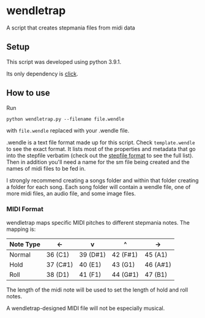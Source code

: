 # wendletrap
A script that creates stepmania files from midi data

## Setup
This script was developed using python 3.9.1.

Its only dependency is [click](https://click.palletsprojects.com/en/8.0.x/quickstart/).

## How to use
Run
```
python wendletrap.py --filename file.wendle
```
with `file.wendle` replaced with your .wendle file.

.wendle is a text file format made up for this script. Check `template.wendle` to see the exact format. It lists most of the properties and metadata that go into the stepfile verbatim (check out the [stepfile format](https://github.com/stepmania/stepmania/wiki/sm) to see the full list). Then in addition you'll need a name for the sm file being created and the names of midi files to be fed in.

I strongly recommend creating a songs folder and within that folder creating a folder for each song. Each song folder will contain a wendle file, one of more midi files, an audio file, and some image files.

### MIDI Format

wendletrap maps specific MIDI pitches to different stepmania notes. The mapping is:

Note Type | <- | v | ^ | ->
--------- | -- | - | - | --
Normal | 36 (C1) | 39 (D#1) | 42 (F#1) | 45 (A1)
Hold | 37 (C#1) | 40 (E1) | 43 (G1) | 46 (A#1)
Roll | 38 (D1) | 41 (F1) | 44 (G#1) | 47 (B1)

The length of the midi note will be used to set the length of hold and roll notes.

A wendletrap-designed MIDI file will not be especially musical.

